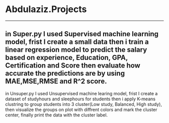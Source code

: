 # Abdulaziz.Projects
---
in Super.py I used Supervised machine learning model, frist I create a small data then i train a linear regression model to predict the salary based on experience, Education, GPA, Certification and Score then evaluate how accurate the predictions are by using MAE,MSE,RMSE and R^2 score.
---
in Unsuper.py I used Unsupervised machine learing model, frist I create a dataset of studyhours and sleephours for students then i apply K-means clustring to group students into 3 cluster(Low study, Balanced, High study), then visualize the groups on plot with diffrent colors and mark the cluster center, finally print the data with the cluster label.